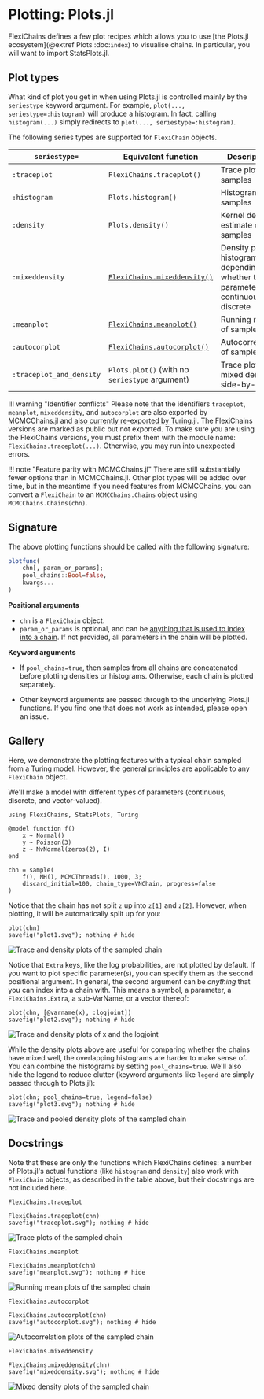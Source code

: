 # Plotting: Plots.jl

FlexiChains defines a few plot recipes which allows you to use [the Plots.jl ecosystem](@extref Plots :doc:`index`) to visualise chains.
In particular, you will want to import StatsPlots.jl.

## Plot types

What kind of plot you get in when using Plots.jl is controlled mainly by the `seriestype` keyword argument.
For example, `plot(..., seriestype=:histogram)` will produce a histogram.
In fact, calling `histogram(...)` simply redirects to `plot(..., seriestype=:histogram)`.

The following series types are supported for `FlexiChain` objects.

| `seriestype=`            | Equivalent function                            | Description                                                                             |
| -------------            | ---------------------                          | -------------                                                                           |
| `:traceplot`             | `FlexiChains.traceplot()`                      | Trace plot of samples                                                                   |
| `:histogram`             | `Plots.histogram()`                            | Histogram of samples                                                                    |
| `:density`               | `Plots.density()`                              | Kernel density estimate of samples                                                      |
| `:mixeddensity`          | [`FlexiChains.mixeddensity()`](@ref)           | Density plot or histogram, depending on whether the parameter is continuous or discrete |
| `:meanplot`              | [`FlexiChains.meanplot()`](@ref)               | Running mean of samples                                                                 |
| `:autocorplot`           | [`FlexiChains.autocorplot()`](@ref)            | Autocorrelation of samples                                                              |
| `:traceplot_and_density` | `Plots.plot()` (with no `seriestype` argument) | Trace plot and mixed density side-by-side                                               |

!!! warning "Identifier conflicts"
    Please note that the identifiers `traceplot`, `meanplot`, `mixeddensity`, and `autocorplot` are also exported by MCMCChains.jl and [also currently re-exported by Turing.jl](https://github.com/TuringLang/Turing.jl/issues/2681). The FlexiChains versions are marked as public but not exported. To make sure you are using the FlexiChains versions, you must prefix them with the module name: `FlexiChains.traceplot(...)`. Otherwise, you may run into unexpected errors. 

!!! note "Feature parity with MCMCChains.jl"
    There are still substantially fewer options than in MCMCChains.jl. Other plot types will be added over time, but in the meantime if you need features from MCMCChains, you can convert a `FlexiChain` to an `MCMCChains.Chains` object using `MCMCChains.Chains(chn)`.

## Signature

The above plotting functions should be called with the following signature:

```julia
plotfunc(
    chn[, param_or_params];
    pool_chains::Bool=false,
    kwargs...
)
```

**Positional arguments**

- `chn` is a `FlexiChain` object.
- `param_or_params` is optional, and can be [anything that is used to index into a chain](@ref "Indexing"). If not provided, all parameters in the chain will be plotted.

**Keyword arguments**

- If `pool_chains=true`, then samples from all chains are concatenated before plotting densities or histograms.
  Otherwise, each chain is plotted separately.

- Other keyword arguments are passed through to the underlying Plots.jl functions. If you find one that does not work as intended, please open an issue.

## Gallery

Here, we demonstrate the plotting features with a typical chain sampled from a Turing model.
However, the general principles are applicable to any `FlexiChain` object.

We'll make a model with different types of parameters (continuous, discrete, and vector-valued).

```@example 1
using FlexiChains, StatsPlots, Turing

@model function f()
    x ~ Normal()
    y ~ Poisson(3)
    z ~ MvNormal(zeros(2), I)
end

chn = sample(
    f(), MH(), MCMCThreads(), 1000, 3;
    discard_initial=100, chain_type=VNChain, progress=false
)
```

Notice that the chain has not split `z` up into `z[1]` and `z[2]`.
However, when plotting, it will be automatically split up for you:

```@example 1
plot(chn)
savefig("plot1.svg"); nothing # hide
```

![Trace and density plots of the sampled chain](plot1.svg)

Notice that `Extra` keys, like the log probabilities, are not plotted by default.
If you want to plot specific parameter(s), you can specify them as the second positional argument.
In general, the second argument can be _anything_ that you can index into a chain with.
This means a symbol, a parameter, a `FlexiChains.Extra`, a sub-VarName, or a vector thereof:

```@example 1
plot(chn, [@varname(x), :logjoint])
savefig("plot2.svg"); nothing # hide
```

![Trace and density plots of x and the logjoint](plot2.svg)

While the density plots above are useful for comparing whether the chains have mixed well, the overlapping histograms are harder to make sense of.
You can combine the histograms by setting `pool_chains=true`.
We'll also hide the legend to reduce clutter (keyword arguments like `legend` are simply passed through to Plots.jl):

```@example 1
plot(chn; pool_chains=true, legend=false)
savefig("plot3.svg"); nothing # hide
```

![Trace and pooled density plots of the sampled chain](plot3.svg)

## Docstrings

Note that these are only the functions which FlexiChains defines: a number of Plots.jl's actual functions (like `histogram` and `density`) also work with `FlexiChain` objects, as described in the table above, but their docstrings are not included here.

```@docs
FlexiChains.traceplot
```

```@example 1
FlexiChains.traceplot(chn)
savefig("traceplot.svg"); nothing # hide
```

![Trace plots of the sampled chain](traceplot.svg)

```@docs
FlexiChains.meanplot
```

```@example 1
FlexiChains.meanplot(chn)
savefig("meanplot.svg"); nothing # hide
```

![Running mean plots of the sampled chain](meanplot.svg)

```@docs
FlexiChains.autocorplot
```

```@example 1
FlexiChains.autocorplot(chn)
savefig("autocorplot.svg"); nothing # hide
```

![Autocorrelation plots of the sampled chain](autocorplot.svg)

```@docs
FlexiChains.mixeddensity
```

```@example 1
FlexiChains.mixeddensity(chn)
savefig("mixeddensity.svg"); nothing # hide
```

![Mixed density plots of the sampled chain](mixeddensity.svg)

